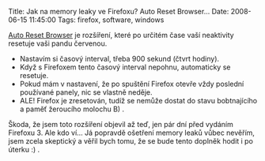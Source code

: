 Title: Jak na memory leaky ve Firefoxu? Auto Reset Browser...
Date: 2008-06-15 11:45:00
Tags: firefox, software, windows

[Auto Reset Browser](https://addons.mozilla.org/cs/firefox/addon/616) je rozšíření, které po určitém čase vaší neaktivity resetuje vaši pandu červenou.

-   Nastavím si časový interval, třeba 900 sekund (čtvrt hodiny).
-   Když s Firefoxem tento časový interval nepohnu, automaticky se resetuje.
-   Pokud mám v nastavení, že po spuštění Firefox otevře vždy poslední používané panely, nic se vlastně neděje.
-   ALE! Firefox je zresetován, tudíž se nemůže dostat do stavu bobtnajícího a paměť žeroucího molochu B) .

Škoda, že jsem toto rozšíření objevil až teď, jen pár dní před vydáním Firefoxu 3. Ale kdo ví… Já popravdě ošetření memory leaků vůbec nevěřím, jsem zcela skeptický a věřil bych tomu, že se bude tento doplněk hodit i po úterku :) .